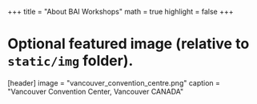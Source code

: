 +++
title = "About BAI Workshops"
math = true
highlight = false
+++
# Optional featured image (relative to `static/img` folder).
[header]
image = "vancouver_convention_centre.png"
caption = "Vancouver Convention Center, Vancouver CANADA"